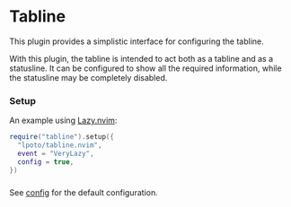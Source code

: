 # Tabline

This plugin provides a simplistic interface for configuring the tabline.

With this plugin, the tabline is intended to act both as a tabline and as a
statusline. It can be configured to show all the required information, while
the statusline may be completely disabled.


### Setup

An example using [Lazy.nvim](https://github.com/folke/lazy.nvim):

```lua
require("tabline").setup({
  "lpoto/tabline.nvim",
  event = "VeryLazy",
  config = true,
})
```

###

See [config](./lua/tabline/config.lua) for the default configuration.

